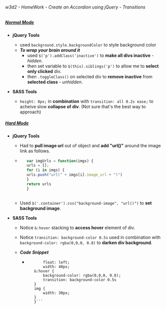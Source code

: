 ###### w3d2 - HomeWork - Create an Accordion using jQuery - Transitions

##### [*__Normal__ Mode*](https://jjrajani.github.io/w3d1_HW/normalMode/index.html)
* **jQuery Tools**
    * used `background.style.backgroundColor` to style background color
    * **_To wrap your brain around it_**
        * used `$('p').addClass('inactive')` to **make all divs inactive** - _hidden_.
        * then set variable to `$(this).siblings('p')` to allow me to **select only clicked** div.
        * then `.toggleClass()` on selected div to **remove inactive** from **selected class** - _unhidden_.


* **SASS Tools**
    * `height: 0px;` in **combination** with `transition: all 0.2s ease;` to acheive slow **collapse of div**. (Not sure that's the best way to approach)


##### [*__Hard__ Mode*](https://jjrajani.github.io/w3d1_HW/hardMode/index.html)

* **jQuery Tools**
    * Had to **pull image url** out of object and **add "url()"** around the image link as follows.
        
    *    ``` javascript
            var imgUrls = function(imgs) {
            urls = [];
            for (i in imgs) {
            urls.push("url(" + imgs[i].image_url + ")")
            }
            return urls
            }
        
    * Used `$('.container').css("background-image", "url()")` to **set background image**.


* **SASS Tools**
    * Notice `&:hover` stacking to **access hover** element of div.
    * Notice `transition: background-color 0.5s` used in combination with `background-color: rgba(0,0,0, 0.8)` to **darken div background**.
    * **_Code Snippet_**
        
        * ```.left-arrow {
                 float: left;
                 width: 40px;
             &:hover {
                 background-color: rgba(0,0,0, 0.8);
                 transition: background-color 0.5s
             }
             img {
                 width: 30px;
             }
             }```